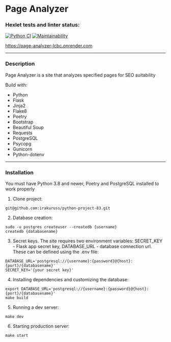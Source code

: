 # Page Analyzer

### Hexlet tests and linter status:
[![Python CI](https://github.com/irakuruss/python-project-83/actions/workflows/main.yml/badge.svg)](https://github.com/irakuruss/python-project-83/actions/workflows/main.yml)
[![Maintainability](https://api.codeclimate.com/v1/badges/adcd1a65ef458b8e6b9f/maintainability)](https://codeclimate.com/github/irakuruss/python-project-83/maintainability)

https://page-analyzer-lcbc.onrender.com
___
### Description
Page Analyzer is a site that analyzes specified pages for SEO suitability

Build with:

- Python
- Flask
- Jinja2
- Flake8
- Poetry
- Bootstrap
- Beautiful Soup
- Requests
- PostgreSQL
- Psycopg
- Gunicorn
- Python-dotenv
___
### Installation
You must have Python 3.8 and newer, Poetry and PostgreSQL installed to work properly
1. Clone project:
```
git@github.com:irakuruss/python-project-83.git
```
2. Database creation:
```
sudo -u postgres createuser --createdb {username} 
createdb {databasename}
```
3. Secret keys.
The site requires two environment variables: SECRET_KEY - Flask app secret key, DATABASE_URL - database connection url. These can be defined using the .env file:
```
DATABASE_URL='postgresql://{username}:{password}@{host}:{port}/{databasename}'
SECRET_KEY='{your secret key}'
```
4. Installing dependencies and customizing the database:
```
export DATABASE_URL='postgresql://{username}:{password}@{host}:{port}/{databasename}'
make build
```
5. Running a dev server:
```
make dev
```
6. Starting production server:
```
make start
```
